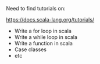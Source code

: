 Need to find tutorials on:

https://docs.scala-lang.org/tutorials/

 - Write a for loop in scala
 - Write a while loop in scala
 - Write a function in scala
 - Case classes
 - etc
